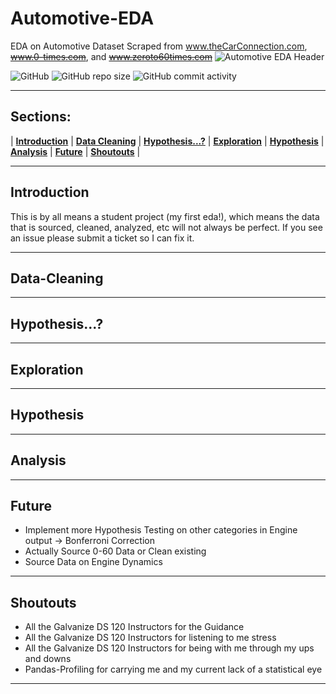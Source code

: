 # Automotive-EDA
EDA on Automotive Dataset Scraped from www.theCarConnection.com, ~~www.0-times.com~~, and ~~www.zeroto60times.com~~
![Automotive EDA Header](https://raw.githubusercontent.com/boogiedev/automotive-eda/master/img/automobiles.jpg)

![GitHub](https://img.shields.io/github/license/boogiedev/automotive-eda?style=flat-square)
![GitHub repo size](https://img.shields.io/github/repo-size/boogiedev/automotive-eda?style=flat-square)
![GitHub commit activity](https://img.shields.io/github/commit-activity/m/boogiedev/automotive-eda?style=flat-square)

---
## Sections:
 |  **[Introduction](#introduction)**  |
 **[Data Cleaning](#data-cleaning)**  |
 **[Hypothesis...?](#hypothesis?)**  |
 **[Exploration](#exploration)**  |
 **[Hypothesis](#hypothesis)**  |
 **[Analysis](#analysis)**  |
 **[Future](#future)**  |
 **[Shoutouts](#shoutouts)**  |
 
---
## Introduction
This is by all means a student project (my first eda!), which means the data that is sourced, cleaned, analyzed, etc will not always be perfect. If you see an issue please submit a ticket so I can fix it. 


---
## Data-Cleaning




---
## Hypothesis...?




---

## Exploration




---
## Hypothesis




---
## Analysis




---
## Future
- Implement more Hypothesis Testing on other categories in Engine output -> Bonferroni Correction
- Actually Source 0-60 Data or Clean existing
- Source Data on Engine Dynamics
---
## Shoutouts
- All the Galvanize DS 120 Instructors for the Guidance
- All the Galvanize DS 120 Instructors for listening to me stress
- All the Galvanize DS 120 Instructors for being with me through my ups and downs
- Pandas-Profiling for carrying me and my current lack of a statistical eye 
---


